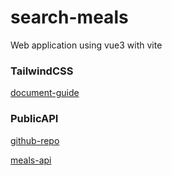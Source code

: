 # search-meals
 Web application using vue3 with vite

### TailwindCSS
[document-guide](https://tailwindcss.com/docs/guides/vite#vue)

### PublicAPI
[github-repo](https://github.com/public-apis/public-apis)

[meals-api](https://www.themealdb.com/api.php)